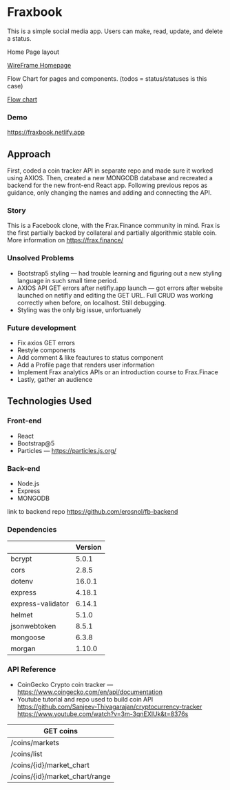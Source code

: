 # Fraxbook 

This is a simple social media app. Users can make, read, update, and delete a status.

Home Page layout 

[WireFrame Homepage](https://github.com/erosnol/fraxbook/tree/main/frax-book/frontend/FraxBookHome.png)


Flow Chart for pages and components. (todos = status/statuses is this case)

[Flow chart](https://github.com/erosnol/fraxbook/tree/main/frax-book/frontend/components-tree.png)

### Demo

https://fraxbook.netlify.app

## Approach

First, coded a coin tracker API in separate repo and made sure it worked using AXIOS. Then, created a new MONGODB database and recreated a backend for the new front-end React app. Following previous repos as guidance, only changing the names and adding and connecting the API.


### Story

This is a Facebook clone, with the Frax.Finance community in mind. Frax is the first partially backed by collateral and partially algorithmic stable coin. More information on https://frax.finance/


### Unsolved Problems

- Bootstrap5 styling — had trouble learning and figuring out a new styling language in such small time period. 
- AXIOS API GET errors after netifly.app launch — got errors after website launched on netifly and editing the GET URL. Full CRUD was working correctly when before, on localhost. Still debugging.
- Styling was the only big issue, unfortuanely 


### Future development 

- Fix axios GET errors 
- Restyle components
- Add comment & like feautures to status component
- Add a Profile page that renders user information 
- Implement Frax analytics APIs or an introduction course to Frax.Finace
- Lastly, gather an audience 


## Technologies Used

### Front-end

- React
- Bootstrap@5
- Particles — https://particles.js.org/

### Back-end

- Node.js
- Express
- MONGODB
 
 link to backend repo https://github.com/erosnol/fb-backend


### Dependencies

|                    | Version |
| ------------------ | ------- |
| bcrypt             | 5.0.1   |
| cors               | 2.8.5   |
| dotenv             | 16.0.1  |
| express            | 4.18.1  |
| express-validator  | 6.14.1  |
| helmet             | 5.1.0   |
| jsonwebtoken       | 8.5.1   |
| mongoose           | 6.3.8   |
| morgan             | 1.10.0  |

### API Reference 
- CoinGecko Crypto coin tracker — https://www.coingecko.com/en/api/documentation
- Youtube tutorial and repo used to build coin API https://github.com/Sanjeev-Thiyagarajan/cryptocurrency-tracker https://www.youtube.com/watch?v=3m-3qnEXIUk&t=8376s

| GET coins                     | 
| ------------------------------|             
| /coins/markets                |
| /coins/list                   |
| /coins/{id}/market_chart      |
| /coins/{id}/market_chart/range|

